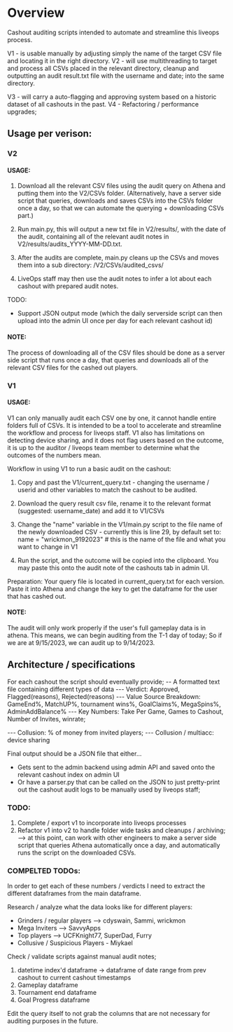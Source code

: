 
# Overview
Cashout auditing scripts intended to automate and streamline this liveops process.

V1 - is usable manually by adjusting simply the name of the target CSV file and locating it in the right directory.
V2 - will use multithreading to target and process all CSVs placed in the relevant directory, cleanup and outputting an audit result.txt file with the username and date; into the same directory.



V3 - will carry a auto-flagging and approving system based on a historic dataset of all cashouts in the past.
V4 - Refactoring / performance upgrades;


## Usage per verison:


### V2

#### USAGE:
1. Download all the relevant CSV files using the audit query on Athena and putting them into the V2/CSVs folder. (Alternatively, have a server side script that queries, downloads and saves CSVs into the CSVs folder once a day, so that we can automate the querying + downloading CSVs part.)

2. Run main.py, this will output a new txt file in V2/results/, with the date of the audit, containing all of the relevant audit notes in V2/results/audits_YYYY-MM-DD.txt.
3. After the audits are complete, main.py cleans up the CSVs and moves them into a sub directory: /V2/CSVs/audited_csvs/
4. LiveOps staff may then use the audit notes to infer a lot about each cashout with prepared audit notes.

TODO:
- Support JSON output mode (which the daily serverside script can then upload into the admin UI once per day for each relevant cashout id)


#### NOTE:
The process of downloading all of the CSV files should be done as a server side script that runs once a day, that queries and downloads all of the relevant CSV files for the cashed out players.










### V1
#### USAGE:
V1 can only manually audit each CSV one by one, it cannot handle entire folders full of CSVs.
It is intended to be a tool to accelerate and streamline the workflow and process for liveops staff.
V1 also has limitations on detecting device sharing, and it does not flag users based on the outcome, it is up to the auditor / liveops team member to determine what the outcomes of the numbers mean.

Workflow in using V1 to run a basic audit on the cashout:

1. Copy and past the V1/current_query.txt - changing the username / userid and other variables to match the cashout to be audited.
2. Download the query result csv file, rename it to the relevant format (suggested: username_date) and add it to V1/CSVs
3. Change the "name" variable in the V1/main.py script to the file name of the newly downloaded CSV - currently this is line 29, by default set to:
name = "wrickmon_9192023" # this is the name of the file and what you want to change in V1

4. Run the script, and the outcome will be copied into the clipboard. You may paste this onto the audit note of the cashouts tab in admin UI.


Preparation:
Your query file is located in current_query.txt for each version. Paste it into Athena and change the key to get the dataframe for the user that has cashed out.

#### NOTE:
The audit will only work properly if the user's full gameplay data is in athena.
This means, we can begin auditing from the T-1 day of today;
So if we are at 9/15/2023, we can audit up to 9/14/2023.













## Architecture / specifications

For each cashout the script should eventually provide;
--  A formatted text file containing different types of data
--- Verdict: Approved, Flagged(reasons), Rejected(reasons)
--- Value Source Breakdown: GameEnd%, MatchUP%, tournament wins%, GoalClaims%, MegaSpins%, AdminAddBalance%
--- Key Numbers: Take Per Game, Games to Cashout, Number of Invites, winrate;

--- Collusion: % of money from invited players;
--- Collusion / multiacc: device sharing

Final output should be a JSON file that either...
- Gets sent to the admin backend using admin API and saved onto the relevant cashout index on admin UI
- Or have a parser.py that can be called on the JSON to just pretty-print out the cashout audit logs to be manually used by liveops staff;


### TODO:
1. Complete / export v1 to incorporate into liveops processes
2. Refactor v1 into v2 to handle folder wide tasks and cleanups / archiving;
--> at this point, can work with other engineers to make a server side script that queries Athena automatically once a day, and automatically runs the script on the downloaded CSVs.



### COMPELTED TODOs:
In order to get each of these numbers / verdicts I need to extract the different dataframes from the main dataframe.

Research / analyze what the data looks like for different players:
- Grinders / regular players --> cdyswain, Sammi, wrickmon
- Mega Inviters --> SavvyApps
- Top players --> UCFKnight77, SuperDad, Furry
- Collusive / Suspicious Players - Miykael

Check / validate scripts against manual audit notes;

1. datetime index'd dataframe -> dataframe of date range from prev cashout to current cashout timestamps
2. Gameplay dataframe
3. Tournament end dataframe
4. Goal Progress dataframe

Edit the query itself to not grab the columns that are not necessary for auditing purposes in the future.
